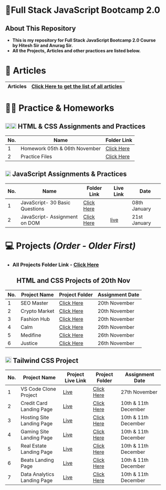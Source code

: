 # 📕Full Stack JavaScript Bootcamp 2.0

## About This Repository
- **This is my repository for Full Stack JavaScript Bootcamp 2.0 Course by Hitesh Sir and Anurag Sir.**
- **All the Projects, Articles and other practices are listed below.**

# 📝 Articles
| **Articles** 	| [Click Here to get the list of all articles](./Articles%20and%20Homeworks/Articles/README.md)|
|----------	|--------------------------------------------------------------------------	|


# 👨‍💻 Practice & Homeworks

## <img height="18px" src="https://www.w3.org/html/logo/badge/html5-badge-h-solo.png"><img height="18px" src="https://user-images.githubusercontent.com/110087385/210600757-c5cd4168-1913-4cb9-8c09-1d43f9a7565b.png"> HTML & CSS Assignments and Practices

| No. 	| **Name**                    	| **Folder Link**                                   	                        |
|-------|-----------------------------	|-------------------------------------------------------------------------------|
| 1   	| Homework 05th & 06th November | [Click Here](./Articles%20and%20Homeworks/Homeworks/01-%20HTML%20and%20CSS/) 	|
| 2   	| Practice Files              	| [Click Here](./Code%20Practice/)  	                                        |

## <img height="18px" src="https://user-images.githubusercontent.com/110087385/214230548-73bce776-1fc4-4373-bca2-29b1213e0062.jpg"> JavaScript Assignments & Practices

| No. 	| **Name**                       | **Folder Link**                                                                       | **Live Link**                             	     | **Date**     |
|-------|--------------------------------|---------------------------------------------------------------------------------------|---------------------------------------------------|--------------|
| 1   	| JavaScript- 30 Basic Questions | [Click Here](./Projects%20and%20Assignments/03-%20JavaScript/01-%20Assigment/) 	     |                                                   | 08th January |
| 2   	| JavaScript- Assignment on DOM  | [Click Here](./Projects%20and%20Assignments/03-%20JavaScript/02-%20DOM%20Assigment/)  | [live](https://fsjs2-javascript-dom.netlify.app/) | 21st January |


# 💻 Projects *(Order - Older First)*
- ### All Projects Folder Link - [Click Here](./Projects%20and%20Assignments/)


## <img height="16px" src="https://www.w3.org/html/logo/badge/html5-badge-h-solo.png"><img height="16px" src="https://user-images.githubusercontent.com/110087385/210600757-c5cd4168-1913-4cb9-8c09-1d43f9a7565b.png"> HTML and CSS Projects of 20th Nov

| No. 	| **Project Name** 	| **Project Folder**                                                                  	                                                              | **Assignment Date** |
|-------|-------------------|-----------------------------------------------------------------------------------------------------------------------------------------------------|---------------------|
| 1   	| SEO Master       	| [Click Here](./Projects%20and%20Assignments/01-%20HTML%20and%20CSS/Projects/Project%2001-%20We%20Help%20You%20Crush%20Your%20Competition/) 	      | 20th November       |
| 2   	| Crypto Market    	| [Click Here](./Projects%20and%20Assignments/01-%20HTML%20and%20CSS/Projects/Project%2002-%20Lets%20Build%20a%20Better%20Tomorrow%2C%20Together/) 	  | 20th November       |
| 3   	| Fashion Hub      	| [Click Here](./Projects%20and%20Assignments/01-%20HTML%20and%20CSS/Projects/Project%2003-%20What's%20Trend%20in%202025/)                      	  | 20th November       |
| 4  	| Calm             	| [Click Here](./Projects%20and%20Assignments/01-%20HTML%20and%20CSS/Projects/Project%2004-%20Be%20Focus%20and%20Productive/)                   	  | 26th November       |
| 5  	| Medifine         	| [Click Here](./Projects%20and%20Assignments/01-%20HTML%20and%20CSS/Projects/Project%2005-%20Complete%20Health%20Care%20Solutions%20for%20Everyone/) | 26th November       |
| 6  	| Justice          	| [Click Here](./Projects%20and%20Assignments/01-%20HTML%20and%20CSS/Projects/Project%2006-%20Your%20Justice%20is%20our%20Top%20Priority/) 	          | 26th November       |


## <img height="20px" src="https://user-images.githubusercontent.com/110087385/210603643-e581d4a4-9ecc-41a3-bf6a-e05bc6123496.png"> Tailwind CSS Project

| No. 	| **Project Name**              | **Project Live Link**                                     | **Project Folder**                                                                                                                    | **Assignment Date**  |
|-------|-------------------------------|-----------------------------------------------------------|---------------------------------------------------------------------------------------------------------------------------------------|----------------------|
| 1   	| VS Code Clone Project 	    | [Live](https://fsjs2-tailwind-project-01.netlify.app)  	| [Click Here](./Projects%20and%20Assignments/02-%20TailWind%20CSS/Project%2001-%20VS%20Code%20Clone%20using%20Tailwind/) 	            | 27th November        |
| 2   	| Credit Card Landing Page    	| [Live](https://fsjs2-tailwind-project-02.netlify.app) 	| [Click Here](./Projects%20and%20Assignments/02-%20TailWind%20CSS/Project%2002-%20Credit%20Card%20Landing%20Page%20using%20Tailwind/)  | 10th & 11th December |
| 3   	| Hosting Site Landing Page   	| [Live](https://fsjs2-tailwind-project-03.netlify.app)     | [Click Here](./Projects%20and%20Assignments/02-%20TailWind%20CSS/Project%2003-%20Hosting%20Site%20using%20Tailwind/) 	                | 10th & 11th December |
| 4   	| Gaming Site Landing Page    	| [Live](https://fsjs2-tailwind-project-04.netlify.app)   	| [Click Here](./Projects%20and%20Assignments/02-%20TailWind%20CSS/Project%2004-%20Gaming%20Landing%20Page/)  	                        | 10th & 11th December |
| 5   	| Real Estate Landing Page    	| [Live](https://fsjs2-tailwind-project-05.netlify.app)     | [Click Here](./Projects%20and%20Assignments/02-%20TailWind%20CSS/Project%2005-%20Real%20Estate%20Landing%20Page/)                     | 10th & 11th December |
| 6   	| Beats Landing Page          	| [Live](https://fsjs2-tailwind-project-06.netlify.app)     | [Click Here](./Projects%20and%20Assignments/02-%20TailWind%20CSS/Project%2006-%20Beats%20Landing%20Page/)                             | 10th & 11th December |
| 7   	| Data Analytics Landing Page   | [Live](https://fsjs2-tailwind-project-07.netlify.app)     | [Click Here](./Projects%20and%20Assignments/02-%20TailWind%20CSS/Project%2007-%20Data%20Analytics%20Landing%20Page/)                  | 10th & 11th December |
                 

